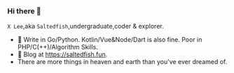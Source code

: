### Hi there 👋
`X Lee`,aka `Saltedfish`,undergraduate,coder & explorer.

- 🔭 Write in Go/Python. Kotlin/Vue&Node/Dart is also fine. Poor in PHP/C(++)/Algorithm Skills.
- 💬 Blog at https://saltedfish.fun.
- There are more things in heaven and earth than you've ever dreamed of.

<!--
**lx200916/lx200916** is a ✨ _special_ ✨ repository because its `README.md` (this file) appears on your GitHub profile.

Here are some ideas to get you started:

- 🔭 I’m currently working on ...
- 🌱 I’m currently learning ...
- 👯 I’m looking to collaborate on ...
- 🤔 I’m looking for help with ...
- 💬 Ask me about ...
- 📫 How to reach me: ...
- 😄 Pronouns: ...
- ⚡ Fun fact: ...
-->

